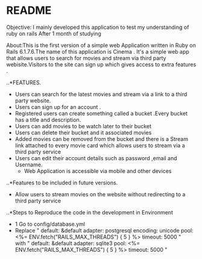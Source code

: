 # README

Objective: I mainly developed  this application to test my understanding of ruby on rails After 1 month of studying 

About:This is the first version of a simple web Application written in Ruby on Rails  6.1.7.6.The name of this application  is Cinema .
      It's a simple web app that allows users to search for movies and stream via third party webisite.Visitors to the site can sign up which gives access to extra features .


..*FEATURES. 
* Users can search for the latest movies  and stream via a link to a third party website.
* Users can sign up for an account .
* Registered users can create something called a bucket .Every bucket has a title and description.
* Users can add movies to be watch later to their bucket 
* Users can delete their bucket and it associated movies
* Added movies can be removed from the bucket and there is a Stream link attached to every movie card which allows users to stream via a third party service
* Users can edit their account details such as password ,email and Username.
    * Web Application is accessible via mobile and other devices 


..*Features to be included in future versions.
* Allow users to stream movies on the website without redirecting to a third party service


..*Steps to Reproduce the code in  the development in Environment
* 1 Go to config/database.yml
* Replace 
 " default: &default
  adapter: postgresql
  encoding: unicode
  pool: <%= ENV.fetch("RAILS_MAX_THREADS") { 5 } %>
  timeout: 5000 "   
   with
    " default: &default 
   adapter: sqlite3
  pool: <%= ENV.fetch("RAILS_MAX_THREADS") { 5 } %>
  timeout: 5000 "


